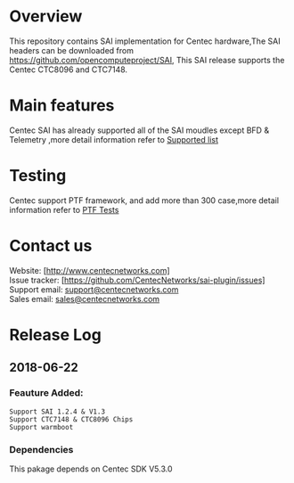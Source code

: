# Overview
This repository contains SAI implementation for Centec hardware,The SAI headers can be downloaded from https://github.com/opencomputeproject/SAI, This SAI release supports the Centec CTC8096 and CTC7148.

# Main features
Centec SAI has already supported all of the SAI moudles except BFD & Telemetry ,more detail information refer to [Supported list](https://github.com/CentecNetworks/sai-plugin/wiki/Supported-List)

# Testing
Centec support PTF framework, and add more than 300 case,more detail information refer to [PTF Tests](https://github.com/CentecNetworks/sai-plugin/wiki/PTF-Tests)

# Contact us
 Website: [http://www.centecnetworks.com]  
 Issue tracker: [https://github.com/CentecNetworks/sai-plugin/issues]  
 Support email: support@centecnetworks.com      
 Sales email: sales@centecnetworks.com   

# Release Log
## 2018-06-22
### Feauture Added:
    Support SAI 1.2.4 & V1.3  
    Support CTC7148 & CTC8096 Chips        
    Support warmboot          
### Dependencies
 This pakage depends on Centec SDK V5.3.0

